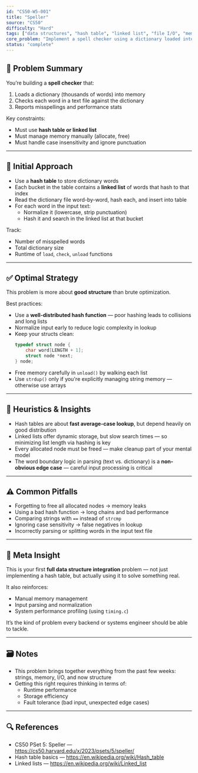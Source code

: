 ```yaml
---
id: "CS50-W5-001"
title: "Speller"
source: "CS50"
difficulty: "Hard"
tags: ["data structures", "hash table", "linked list", "file I/O", "memory management"]
core_problem: "Implement a spell checker using a dictionary loaded into memory with efficient word lookup"
status: "complete"
---
```


## 🧩 Problem Summary

You’re building a **spell checker** that:
1. Loads a dictionary (thousands of words) into memory
2. Checks each word in a text file against the dictionary
3. Reports misspellings and performance stats

Key constraints:
- Must use **hash table or linked list**
- Must manage memory manually (allocate, free)
- Must handle case insensitivity and ignore punctuation

---

## 🔄 Initial Approach

- Use a **hash table** to store dictionary words
- Each bucket in the table contains a **linked list** of words that hash to that index
- Read the dictionary file word-by-word, hash each, and insert into table
- For each word in the input text:
  - Normalize it (lowercase, strip punctuation)
  - Hash it and search in the linked list at that bucket

Track:
- Number of misspelled words
- Total dictionary size
- Runtime of `load`, `check`, `unload` functions

---

## ✅ Optimal Strategy

This problem is more about **good structure** than brute optimization.

Best practices:
- Use a **well-distributed hash function** — poor hashing leads to collisions and long lists
- Normalize input early to reduce logic complexity in lookup
- Keep your structs clean:
  ```c
  typedef struct node {
      char word[LENGTH + 1];
      struct node *next;
  } node;
  ```
- Free memory carefully in `unload()` by walking each list
- Use `strdup()` only if you're explicitly managing string memory — otherwise use arrays

---

## 🧠 Heuristics & Insights

- Hash tables are about **fast average-case lookup**, but depend heavily on good distribution
- Linked lists offer dynamic storage, but slow search times — so minimizing list length via hashing is key
- Every allocated node must be freed — make cleanup part of your mental model
- The word boundary logic in parsing (text vs. dictionary) is a **non-obvious edge case** — careful input processing is critical

---

## ⚠️ Common Pitfalls

- Forgetting to free all allocated nodes → memory leaks  
- Using a bad hash function → long chains and bad performance  
- Comparing strings with `==` instead of `strcmp`  
- Ignoring case sensitivity → false negatives in lookup  
- Incorrectly parsing or splitting words in the input text file  

---

## 🧭 Meta Insight

This is your first **full data structure integration** problem — not just implementing a hash table, but actually using it to solve something real.

It also reinforces:
- Manual memory management
- Input parsing and normalization
- System performance profiling (using `timing.c`)

It’s the kind of problem every backend or systems engineer should be able to tackle.

---

## 🗃️ Notes

- This problem brings together everything from the past few weeks: strings, memory, I/O, and now structure
- Getting this right requires thinking in terms of:
  - Runtime performance
  - Storage efficiency
  - Fault tolerance (bad input, unexpected edge cases)

---

## 🔍 References

- CS50 PSet 5: Speller — https://cs50.harvard.edu/x/2023/psets/5/speller/
- Hash table basics — https://en.wikipedia.org/wiki/Hash_table
- Linked lists — https://en.wikipedia.org/wiki/Linked_list
